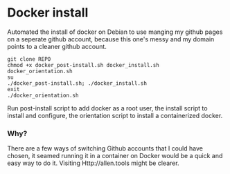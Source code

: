 # Docker install
Automated the install of docker on Debian to use manging my github pages on a seperate github account, because this one's messy and my domain points to a cleaner github account.

```
git clone REPO
chmod +x docker_post-install.sh docker_install.sh docker_orientation.sh 
su
./docker_post-install.sh; ./docker_install.sh
exit
./docker_orientation.sh
```

Run post-install script to add docker as a root user, 
the install script to install and configure, 
the orientation script to install a containerized docker.


### Why?
There are a few ways of switching Github accounts that I could have chosen, it seamed running it in a container on Docker would be a quick and easy way to do it.  Visiting Http://allen.tools might be clearer.
